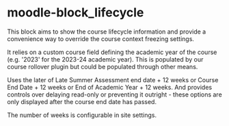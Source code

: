 # moodle-block_lifecycle
This block aims to show the course lifecycle information and provide a convenience way to override the course context freezing settings.

It relies on a custom course field defining the academic year of the course (e.g. '2023' for the 2023-24 academic year). This is populated by our course rollover plugin but could be populated through other means.

Uses the later of Late Summer Assessment end date + 12 weeks or Course End Date + 12 weeks or End of Academic Year + 12 weeks. And provides controls over delaying read-only or preventing it outright - these options are only displayed after the course end date has passed.

The number of weeks is configurable in site settings.
